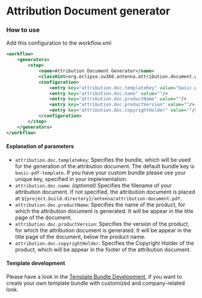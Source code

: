 # Attribution Document generator

### How to use
Add this configuration to the workflow.xml

```xml
<workflow>
    <generators>
        <step>
            <name>Attribution Document Generator</name>
            <classHint>org.eclipse.sw360.antenna.attribution.document.workflow.generators.AttributionDocumentGenerator</classHint>
            <configuration>
                <entry key="attribution.doc.templateKey" value="basic-pdf-template"/>
                <entry key="attribution.doc.name" value=""/>
                <entry key="attribution.doc.productName" value=""/>
                <entry key="attribution.doc.productVersion" value=""/>
                <entry key="attribution.doc.copyrightHolder" value=""/>
            </configuration>
        </step>
    </generators>
</workflow>
```

#### Explanation of parameters
* `attribution.doc.templateKey`: Specifies the bundle, which will be used for the generation of the attribution document.
The default bundle key is `basic-pdf-template`. If you have your custom bundle please use your unique key, specified in
your implementation.
* `attribution.doc.name`: *(optional)* Specifies the filename of your attribution document. If not specified, the 
attribution document is placed at `${project.build.directory}/antenna/attribution-document.pdf`.
* `attribution.doc.productName`: Specifies the name of the product, for which the attribution document is generated.
It will be appear in the title page of the document. 
* `attribution.doc.productVersion`: Specifies the version of the product, for which the attribution document is generated.
It will be appear in the title page of the document, below the product name. 
* `attribution.doc.copyrightHolder`: Specifies the Copyright Holder of the product, which will be appear in the footer
of the attribution document. 

#### Template development
Please have a look in the [Template Bundle Development](../template-bundle-development.html), if you want to create your
own template bundle with customized and company-related look.